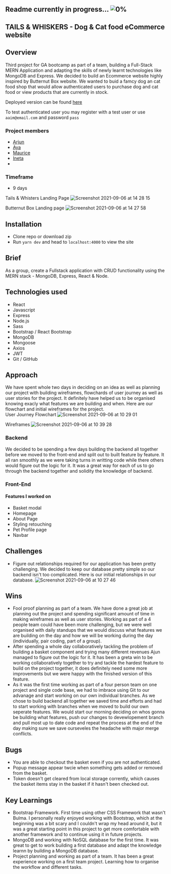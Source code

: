 ## Readme currently in progress... ![0%](https://progress-bar.dev/0)

## TAILS & WHISKERS - Dog & Cat food eCommerce website

## Overview
Third project for GA bootcamp as part of a team, building a Full-Stack MERN Application and adapting the skills of newly learnt technologies like MongoDB and Express. We decided to build an Ecommerce website highly inspired by Butternut Box website. We wanted to buid a famcy dog an cat food shop that would allow authenticated users to purchase dog and cat food or view products that are currently in stock.

Deployed version can be found [here](https://tailsandwhisters.herokuapp.com/)

To test authenticated user you may register with a test user or use ``aaim@email.com`` and password ``pass``

### Project members 
+ [Arjun](https://github.com/arjun-doel) 
+ [Aya](https://github.com/Ayamallahx)
+ [Maurice](https://github.com/gasamplepage1)
+ [Ineta](https://github.com/inetabliu)
+ 
### Timeframe
+ 9 days


Tails & Whisters Landing Page
![Screenshot 2021-09-06 at 14 28 15](https://user-images.githubusercontent.com/81913593/132224834-0f731c8d-dc18-4cd8-ae3c-7317c5d857aa.png)

Butternut Box Landing page
![Screenshot 2021-09-06 at 14 27 58](https://user-images.githubusercontent.com/81913593/132224856-8b36d8ac-619d-49ec-b4ad-d62dadb76f33.png)

## Installation 

+ Clone repo or download zip 
+ Run ``yarn dev`` and head to ``localhost:4000`` to view the site



## Brief
As a group, create a Fullstack application with CRUD functionality using the MERN stack - MongoDB, Express, React & Node.

## Technologies used
+ React
+ Javascript
+ Express
+ Node.js
+ Sass
+ Bootstrap / React Bootstrap
+ MongoDB
+ Mongoose
+ Axios
+ JWT
+ Git / GitHub

## Approach
We have spent whole two days in deciding on an idea as well as planning our project with building wireframes, flowchards of user journey as well as user stories for the project. It definitely have helped us to be organised knowing exacly what features we are building and when. Here are our flowchart and initial wireframes for the project. <br>
User Journey Flowchart
![Screenshot 2021-09-06 at 10 29 01](https://user-images.githubusercontent.com/81913593/132200412-913fe1a1-c760-4a6a-bede-002866ea4b52.png)

Wireframes
![Screenshot 2021-09-06 at 10 39 28](https://user-images.githubusercontent.com/81913593/132200620-223c95c8-bdc0-411e-addb-8b31360c4f4a.png)

### Backend
We decided to be spending a few days building the backend all together before we moved to the front-end and split out to built feature by feature. It all ran smoothly as we were taking turns in writting code while there others would figure out the logic for it. It was a great way for each of us to go through the backend together and solidity the knowledge of backend.

### Front-End

#### Features I worked on
+ Basket modal
+ Homepage 
+ About Page
+ Styling retouching 
+ Pet Profile page
+ Navbar 


## Challenges
+ Figure out relationships required for our application has been pretty challenging. We decided to keep our database pretty simple so our backend isn't too complicated. Here is our initial relationships in our database. 
![Screenshot 2021-09-06 at 10 27 46](https://user-images.githubusercontent.com/81913593/132202096-2861655e-d56d-4e9e-b2ae-a3e0e656d764.png)


## Wins
+ Fool proof planning as part of a team. We have done a great job at planning out the project and spending significant amount of time in making wireframes as well as user stories. Working as part of a 4 people team could have been more challenging, but we were well organised with daily standups that we would discuss what features we are building on the day and how we will be working during the day (individually, pair coding, part of a group).
+ After spending a whole day collaboratively tackling the problem of building a basket component and trying many different revenues Ajun managed to figure out the logic for it. It has been a greta win to be working collaboratively together to try and tackle the hardest feature to build on the project together, it does definitely need some more improvements but we were happy with the finished version of this feature.
+ As it was the first time working as part of a four person team on one project and single code base, we had to imbrace using Git to our advanage and start working on our own individual branches. As we chose to build backend all together we saved time and efforts and had to start working with branches when we moved to build our own seperate features. We would start our morning deciding on whos gonna be building what features, push our changes to devewlopement branch and pull most up to date code and repeat the process at the end of the day making sure we save ourseveles the headache with major merge conflicts. 


## Bugs
+ You are able to checkout the basket even if you are not authenticated.
+ Popup message appear twcie when something gets added or removed from the basket.
+ Token doesn't get cleared from local storage corrently, which causes the basket items stay in the basket if it hasn't been checked out.


## Key Learnings
+ Bootstrap Framework. First time using other CSS Framework that wasn't Bulma. I personally really enjoyed working with Bootstrap, which at the beginning was a bit scary and I couldn't wrap my head around it, but it was a great starting point in this project to get more comfortable with another framework and to continue using it in future projects.
+ MongoDB and working with NoSQL database for the first time. It was great to get to work building a first database and adapt the knowledge learnn by building a MongoDB database.
+ Project planning and working as part of a team. It has been a great experience working on a first team project. Learning how to organise the workflow and different tasks.

